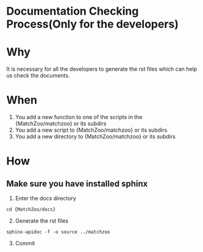 Documentation Checking Process(Only for the developers)
==========================================================  

# Why  

It is necessary for all the developers to generate the rst files which can help us check the documents.  

# When  

1. You add a new function to one of the scripts in the {MatchZoo/matchzoo} or its subdirs  
1. You add a new script to {MatchZoo/matchzoo} or its subdirs  
1. You add a new directory to {MatchZoo/matchzoo} or its subdirs  

# How  
## Make sure you have installed sphinx

1. Enter the docs directory  

```
cd {MatchZoo/docs}
```  

2. Generate the rst files  

```
sphinx-apidoc -f -o source ../matchzoo
```  

3. Commit
